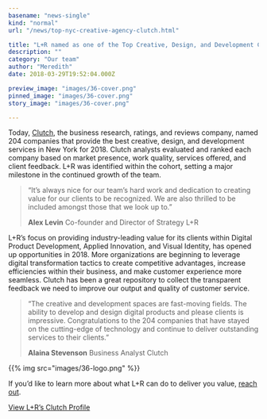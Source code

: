 ```yaml
---
basename: "news-single"
kind: "normal"
url: "/news/top-nyc-creative-agency-clutch.html"

title: "L+R named as one of the Top Creative, Design, and Development Companies in New York City for 2018"
description: ""
category: "Our team"
author: "Meredith"
date: 2018-03-29T19:52:04.000Z

preview_image: "images/36-cover.png"
pinned_image: "images/36-cover.png"
story_image: "images/36-cover.png"

---
```


Today, [Clutch](https://clutch.co/), the business research, ratings, and reviews company, named 204 companies that provide the best creative, design, and development services in New York for 2018. Clutch analysts evaluated and ranked each company based on market presence, work quality, services offered, and client feedback. L+R was identified within the cohort, setting a major milestone in the continued growth of the team.

> “It’s always nice for our team’s hard work and dedication to creating value for our clients to be recognized. We are also thrilled to be included amongst those that we look up to.”
>
> **Alex Levin**
> Co-founder and Director of Strategy
> L+R

L+R’s focus on providing industry-leading value for its clients within Digital Product Development, Applied Innovation, and Visual Identity, has opened up opportunities in 2018. More organizations are beginning to leverage digital transformation tactics to create competitive advantages, increase efficiencies within their business, and make customer experience more seamless. Clutch has been a great repository to collect the transparent feedback we need to improve our output and quality of customer service.

> “The creative and development spaces are fast-moving fields. The ability to develop and design digital products and please clients is impressive. Congratulations to the 204 companies that have stayed on the cutting-edge of technology and continue to deliver outstanding services to their clients.”
>
> **Alaina Stevenson**
> Business Analyst
> Clutch

{{% img src="images/36-logo.png" %}}

If you’d like to learn more about what L+R can do to deliver you value, [reach out](https://lr1.typeform.com/to/Y8wFjZ).

[View L+R’s Clutch Profile](https://clutch.co/profile/lr)
